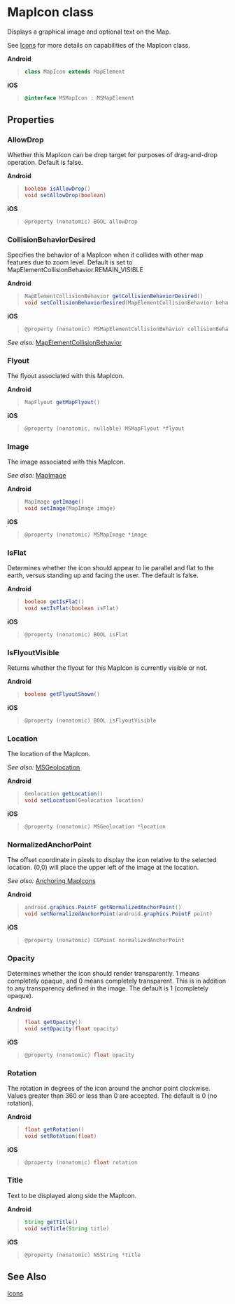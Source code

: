 
# MapIcon class

Displays a graphical image and optional text on the Map.

See [Icons](../map-control-concepts/map-icons.md) for more details on capabilities of the MapIcon class.

**Android**

>```java
> class MapIcon extends MapElement
>```

**iOS**

>```objectivec
> @interface MSMapIcon : MSMapElement
>```  

## Properties

### AllowDrop

Whether this MapIcon can be drop target for purposes of drag-and-drop operation. Default is false.

**Android**

>```java
> boolean isAllowDrop()  
> void setAllowDrop(boolean)
>```

**iOS**

>```objectivec
> @property (nonatomic) BOOL allowDrop
>```  

### CollisionBehaviorDesired
Specifies the behavior of a MapIcon when it collides with other map features due to zoom level.
Default is set to MapElementCollisionBehavior.REMAIN_VISIBLE

**Android**

>```java
> MapElementCollisionBehavior getCollisionBehaviorDesired() 
> void setCollisionBehaviorDesired(MapElementCollisionBehavior behavior)
>```

**iOS**

>```objectivec
> @property (nonatomic) MSMapElementCollisionBehavior collisionBehaviorDesired
>```
_See also:_ [MapElementCollisionBehavior](MapElementCollisionBehavior.md)

### Flyout

The flyout associated with this MapIcon.

**Android**

>```java
> MapFlyout getMapFlyout()
>```

**iOS**

>```objectivec 
> @property (nonatomic, nullable) MSMapFlyout *flyout
>```  

### Image

The image associated with this MapIcon.

_See also:_ [MapImage](MapImage-class.md)

**Android**

>```java
> MapImage getImage() 
> void setImage(MapImage image)
>```

**iOS**

>```objectivec
> @property (nonatomic) MSMapImage *image
>```  

### IsFlat

Determines whether the icon should appear to lie parallel and flat to the earth, versus standing up and facing the user. The default is false.

**Android**

>```java
> boolean getIsFlat()
> void setIsFlat(boolean isFlat)  
>```

**iOS**

>```objectivec
> @property (nonatomic) BOOL isFlat
>```  


### IsFlyoutVisible

Returns whether the flyout for this MapIcon is currently visible or not.

**Android**

>```java
> boolean getFlyoutShown()
>```

**iOS**

> ```objectivec
> @property (nonatomic) BOOL isFlyoutVisible
>```  


### Location

The location of the MapIcon.

_See also:_ [MSGeolocation](Geolocation-class.md)

**Android**

>```java
> Geolocation getLocation()
> void setLocation(Geolocation location)
>```

**iOS**

>```objectivec
> @property (nonatomic) MSGeolocation *location
>```  

### NormalizedAnchorPoint
The offset coordinate in pixels to display the icon relative to the selected location. (0,0) will place the upper left of the image at the location.

_See also:_ [Anchoring MapIcons](../map-control-concepts/anchoring-mapIcons.md)

**Android**

>```java
> android.graphics.PointF getNormalizedAnchorPoint()  
> void setNormalizedAnchorPoint(android.graphics.PointF point)
>```

**iOS**

>```objectivec
> @property (nonatomic) CGPoint normalizedAnchorPoint
>```  


### Opacity

Determines whether the icon should render transparently. 1 means completely opaque, and 0 means completely transparent. This is in addition to any transparency defined in the image. The default is 1 (completely opaque).

**Android**

>```java
> float getOpacity()  
> void setOpacity(float opacity)
>```

**iOS**

>```objectivec 
> @property (nonatomic) float opacity
>```  


### Rotation

The rotation in degrees of the icon around the anchor point clockwise. Values greater than 360 or less than 0 are accepted. The default is 0 (no rotation).

**Android**

>```java
> float getRotation() 
> void setRotation(float)
>```

**iOS**

>```objectivec
> @property (nonatomic) float rotation
>```  

### Title

Text to be displayed along side the MapIcon.

**Android**

>```java
> String getTitle()
> void setTitle(String title)
>```

**iOS**

>```objectivec
> @property (nonatomic) NSString *title
>```

## See Also

[Icons](../map-control-concepts/map-icons.md)
